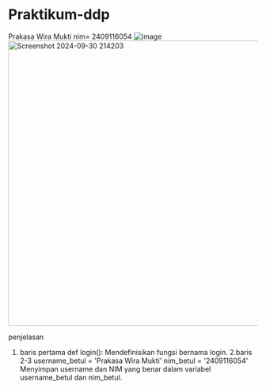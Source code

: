 # Praktikum-ddp
Prakasa Wira Mukti nim= 2409116054 
![image](https://github.com/user-attachments/assets/11d4ec02-0611-4d30-a485-8d02e0d6791f)
<img width="577" alt="Screenshot 2024-09-30 214203" src="https://github.com/user-attachments/assets/b6bc278d-b2e3-4857-9e6b-a717c42a7a2f">

penjelasan
1. baris pertama
def login():
Mendefinisikan fungsi bernama login.
2.baris 2-3
username_betul = 'Prakasa Wira Mukti'
nim_betul = '2409116054'
Menyimpan username dan NIM yang benar dalam variabel username_betul dan nim_betul.



    

